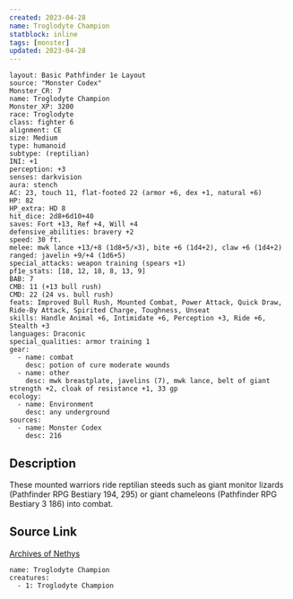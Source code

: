 ```yaml
---
created: 2023-04-28
name: Troglodyte Champion
statblock: inline
tags: [monster]
updated: 2023-04-28
---
```

```statblock
layout: Basic Pathfinder 1e Layout
source: "Monster Codex"
Monster_CR: 7
name: Troglodyte Champion
Monster_XP: 3200
race: Troglodyte
class: fighter 6
alignment: CE
size: Medium
type: humanoid
subtype: (reptilian)
INI: +1
perception: +3
senses: darkvision
aura: stench
AC: 23, touch 11, flat-footed 22 (armor +6, dex +1, natural +6)
HP: 82
HP_extra: HD 8
hit_dice: 2d8+6d10+40
saves: Fort +13, Ref +4, Will +4
defensive_abilities: bravery +2
speed: 30 ft.
melee: mwk lance +13/+8 (1d8+5/×3), bite +6 (1d4+2), claw +6 (1d4+2)
ranged: javelin +9/+4 (1d6+5)
special_attacks: weapon training (spears +1)
pf1e_stats: [18, 12, 18, 8, 13, 9]
BAB: 7
CMB: 11 (+13 bull rush)
CMD: 22 (24 vs. bull rush)
feats: Improved Bull Rush, Mounted Combat, Power Attack, Quick Draw, Ride-By Attack, Spirited Charge, Toughness, Unseat
skills: Handle Animal +6, Intimidate +6, Perception +3, Ride +6, Stealth +3
languages: Draconic
special_qualities: armor training 1
gear:
  - name: combat
    desc: potion of cure moderate wounds
  - name: other
    desc: mwk breastplate, javelins (7), mwk lance, belt of giant strength +2, cloak of resistance +1, 33 gp
ecology:
  - name: Environment
    desc: any underground
sources:
  - name: Monster Codex
    desc: 216
```
## Description
These mounted warriors ride reptilian steeds such as giant monitor lizards (Pathfinder RPG Bestiary 194, 295) or giant chameleons (Pathfinder RPG Bestiary 3 186) into combat.
## Source Link
[Archives of Nethys](https://aonprd.com/MonsterDisplay.aspx?ItemName=Troglodyte%20Champion)
```encounter-table
name: Troglodyte Champion
creatures:
  - 1: Troglodyte Champion
```
